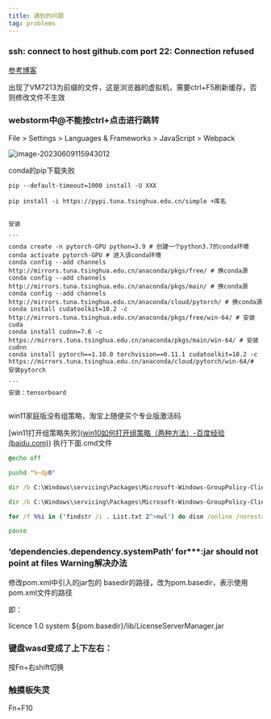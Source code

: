 ```yaml
---
title: 遇到的问题
tag: problems
---
```


### ssh: connect to host github.com port 22: Connection refused

[参考博客](https://zhuanlan.zhihu.com/p/524223202)



出现了VM7213为前缀的文件，这是浏览器的虚拟机，需要ctrl+F5刷新缓存，否则修改文件不生效





### webstorm中@不能按ctrl+点击进行跳转

File > Settings > Languages & Frameworks > JavaScript > Webpack

![image-20230609115943012](https://hrs-aliyunoss.oss-cn-beijing.aliyuncs.com/imges/20230917160836.png)



conda的pip下载失败

````
pip --default-timeout=1000 install -U XXX

pip install -i https://pypi.tuna.tsinghua.edu.cn/simple +库名


安装

```
conda create -n pytorch-GPU python=3.9 # 创建一个python3.7的conda环境
conda activate pytorch-GPU # 进入该conda环境
conda config --add channels http://mirrors.tuna.tsinghua.edu.cn/anaconda/pkgs/free/ # 换conda源
conda config --add channels http://mirrors.tuna.tsinghua.edu.cn/anaconda/pkgs/main/ # 换conda源
conda config --add channels http://mirrors.tuna.tsinghua.edu.cn/anaconda/cloud/pytorch/ # 换conda源
conda install cudatoolkit=10.2 -c http://mirrors.tuna.tsinghua.edu.cn/anaconda/pkgs/free/win-64/ # 安装 cuda
conda install cudnn=7.6 -c https://mirrors.tuna.tsinghua.edu.cn/anaconda/pkgs/main/win-64/ # 安装cudnn
conda install pytorch==1.10.0 torchvision==0.11.1 cudatoolkit=10.2 -c https://mirrors.tuna.tsinghua.edu.cn/anaconda/cloud/pytorch/win-64/# 安装pytorch

```
安装：tensorboard


````



win11家庭版没有组策略，淘宝上随便买个专业版激活码

[win11打开组策略失败]([win10如何打开组策略（两种方法）-百度经验 (baidu.com)](https://jingyan.baidu.com/article/7908e85c3fa786ef491ad242.html)) 执行下面.cmd文件

```cmd
@echo off

pushd "%~dp0"

dir /b C:\Windows\servicing\Packages\Microsoft-Windows-GroupPolicy-ClientExtensions-Package~3*.mum >List.txt

dir /b C:\Windows\servicing\Packages\Microsoft-Windows-GroupPolicy-ClientTools-Package~3*.mum >>List.txt

for /f %%i in ('findstr /i . List.txt 2^>nul') do dism /online /norestart /add-package:"C:\Windows\servicing\Packages\%%i"

pause
```

### ‘dependencies.dependency.systemPath‘ for***:jar should not point at files Warning解决办法

修改pom.xml中引入的jar包的<systemPath> basedir的路径，改为pom.basedir，表示使用pom.xml文件的路径

即：

<dependency>
    <groupId>licence</groupId>
    <artifactId></artifactId>
    <version>1.0</version>
    <scope>system</scope>
    <systemPath>${pom.basedir}/lib/LicenseServerManager.jar</systemPath>
</dependency>

### 键盘wasd变成了上下左右：

按Fn+右shift切换

### 触摸板失灵

Fn+F10
